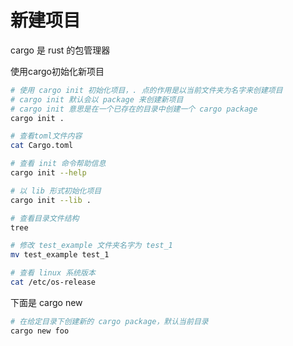 # 新建项目

cargo 是 rust 的包管理器

使用cargo初始化新项目

```bash
# 使用 cargo init 初始化项目，. 点的作用是以当前文件夹为名字来创建项目
# cargo init 默认会以 package 来创建新项目
# cargo init 意思是在一个已存在的目录中创建一个 cargo package
cargo init .

# 查看toml文件内容
cat Cargo.toml

# 查看 init 命令帮助信息
cargo init --help

# 以 lib 形式初始化项目
cargo init --lib .

# 查看目录文件结构
tree

# 修改 test_example 文件夹名字为 test_1
mv test_example test_1

# 查看 linux 系统版本
cat /etc/os-release

```

下面是 cargo new

```bash
# 在给定目录下创建新的 cargo package，默认当前目录
cargo new foo

```